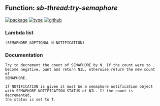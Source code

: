 ## Function: ***sb-thread:try-semaphore***
[![package](https://img.shields.io/badge/Package-SB--THREAD-5f9ea0.svg?style=social&colorA=999999)](../) [![type](https://img.shields.io/badge/Type-Function-5f9ea0.svg?style=social&colorA=999999)](../#function) [![github](https://img.shields.io/badge/GitHub-View_the_source-5f9ea0.svg?style=social&colorA=999999&logo=github)](https://github.com/sbcl/sbcl/blob/master/src/code/target-thread.lisp/) 
### Lambda list
```
(SEMAPHORE &OPTIONAL N NOTIFICATION)
```
### Documentation
```
Try to decrement the count of SEMAPHORE by N. If the count were to
become negative, punt and return NIL, otherwise return the new count of
SEMAPHORE.

If NOTIFICATION is given it must be a semaphore notification object
with SEMAPHORE-NOTIFICATION-STATUS of NIL. If the count is decremented,
the status is set to T.
```
